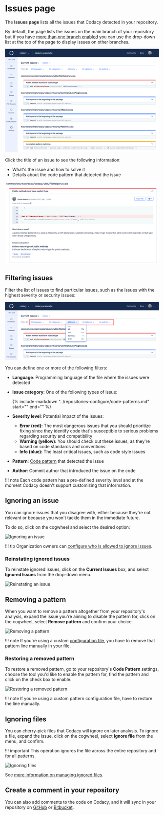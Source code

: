 # Issues page

The **Issues page** lists all the issues that Codacy detected in your repository.

By default, the page lists the issues on the main branch of your repository but if you have [more than one branch enabled](../repositories-configure/managing-branches.md) you can use the drop-down list at the top of the page to display issues on other branches.

![Issues page](images/issues.png)

Click the title of an issue to see the following information:

-   What's the issue and how to solve it
-   Details about the code pattern that detected the issue

![Issue details](images/issues-detail.png)

## Filtering issues

Filter the list of issues to find particular issues, such as the issues with the highest severity or security issues:

![Filtering issues](images/issues-filter.png)

You can define one or more of the following filters:

-   **Language**: Programming language of the file where the issues were detected

-   **Issue category**: One of the following types of issue:

    {%
        include-markdown "../repositories-configure/code-patterns.md"
        start="<!--categories-start-->"
        end="<!--categories-end-->"
    %}

-   **Severity level**: Potential impact of the issues:

    -   **Error (red):** The most dangerous issues that you should prioritize fixing since they identify code that's susceptible to serious problems regarding security and compatibility
    -   **Warning (yellow):** You should check out these issues, as they're based on code standards and conventions
    -   **Info (blue):** The least critical issues, such as code style issues

-   **Pattern**: [Code pattern](../repositories-configure/code-patterns.md) that detected the issue

-   **Author**: Commit author that introduced the issue on the code

!!! note
    Each code pattern has a pre-defined severity level and at the moment Codacy doesn't support customizing that information.

## Ignoring an issue

You can ignore issues that you disagree with, either because they're not relevant or because you won't tackle them in the immediate future. 

To do so, click on the cogwheel and select the desired option:

![Ignoring an issue](images/issues-ignore.gif)

!!! tip
    Organization owners can [configure who is allowed to ignore issues](../organizations/roles-and-permissions-for-synced-organizations.md#configure-ignore-issues). 

### Reinstating ignored issues

To reinstate ignored issues, click on the **Current Issues** box, and select **Ignored Issues** from the drop-down menu.

![Reinstating an issue](images/issues-reinstate.gif)

## Removing a pattern

When you want to remove a pattern altogether from your repository's analysis, expand the issue you're aiming to disable the pattern for, click on the cogwheel, select **Remove pattern** and confirm your choice.

![Removing a pattern](images/issues-remove-pattern.gif)

!!! note
    If you're using a custom [configuration file](../repositories-configure/code-patterns.md#using-your-own-tool-configuration-files), you have to remove that pattern line manually in your file.

### Restoring a removed pattern

To restore a removed pattern, go to your repository's **Code Pattern** settings, choose the tool you'd like to enable the pattern for, find the pattern and click on the check box to enable.

![Restoring a removed pattern](images/issues-restore-pattern.gif)

!!! note
    If you're using a custom pattern configuration file, have to restore the line manually.

## Ignoring files

You can cherry-pick files that Codacy will ignore on later analysis. To ignore a file, expand the issue, click on the cogwheel, select **Ignore file** from the menu, and confirm.

!!! important
    This operation ignores the file across the entire repository and for all patterns.

![Ignoring files](images/issues-ignoring-files.gif)

See [more information on managing ignored files](../repositories-configure/ignoring-files.md).

## Create a comment in your repository

You can also add comments to the code on Codacy, and it will sync in your repository on [GitHub](../repositories-configure/integrations/github-integration.md) or [Bitbucket](../repositories-configure/integrations/bitbucket-integration.md).
